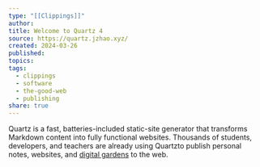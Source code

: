 ```yaml
---
type: "[[Clippings]]"
author: 
title: Welcome to Quartz 4
source: https://quartz.jzhao.xyz/
created: 2024-03-26
published: 
topics: 
tags:
  - clippings
  - software
  - the-good-web
  - publishing
share: true
---
```


Quartz is a fast, batteries-included static-site generator that transforms Markdown content into fully functional websites. Thousands of students, developers, and teachers are already using Quartzto publish personal notes, websites, and [digital gardens](https://jzhao.xyz/posts/networked-thought) to the web.
